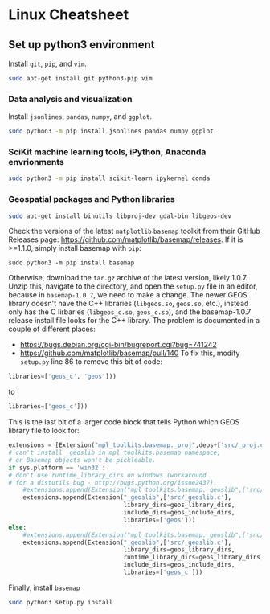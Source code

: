 # Linux Cheatsheet
## Set up python3 environment
Install `git`, `pip`, and `vim`.
```bash
sudo apt-get install git python3-pip vim
```

### Data analysis and visualization
Install `jsonlines`, `pandas`, `numpy`, and `ggplot`.
```bash
sudo python3 -m pip install jsonlines pandas numpy ggplot
```

### SciKit machine learning tools, iPython, Anaconda envrionments
```bash
sudo python3 -m pip install scikit-learn ipykernel conda
```

### Geospatial packages and Python libraries
```bash
sudo apt-get install binutils libproj-dev gdal-bin libgeos-dev
```
Check the versions of the latest `matplotlib` `basemap` toolkit from their GitHub Releases page: https://github.com/matplotlib/basemap/releases. If it is >=1.1.0, simply install basemap with `pip`:
```shell
sudo python3 -m pip install basemap
```
Otherwise, download the `tar.gz` archive of the latest version, likely 1.0.7. Unzip this, navigate to the directory, and open the `setup.py` file in an editor, because in `basemap-1.0.7`, we need to make a change. The newer GEOS library doesn't have the C++ libraries (`libgeos.so`, `geos.so`, etc.), instead only has the C lirbaries (`libgeos_c.so`, `geos_c.so`), and the basemap-1.0.7 release install file looks for the C++ library. The problem is documented in a couple of different places:
- https://bugs.debian.org/cgi-bin/bugreport.cgi?bug=741242
- https://github.com/matplotlib/basemap/pull/140
To fix this, modify `setup.py` line 86 to remove this bit of code:
```python
libraries=['geos_c', 'geos']))
```
to
```python
libraries=['geos_c']))
```
This is the last bit of a larger code block that tells Python which GEOS library file to look for:
```python
extensions = [Extension("mpl_toolkits.basemap._proj",deps+['src/_proj.c'],include_dirs = ['src'],)]
# can't install _geoslib in mpl_toolkits.basemap namespace,
# or Basemap objects won't be pickleable.
if sys.platform == 'win32':
# don't use runtime_library_dirs on windows (workaround
# for a distutils bug - http://bugs.python.org/issue2437).
    #extensions.append(Extension("mpl_toolkits.basemap._geoslib",['src/_geoslib.c'],
    extensions.append(Extension("_geoslib",['src/_geoslib.c'],
                                library_dirs=geos_library_dirs,
                                include_dirs=geos_include_dirs,
                                libraries=['geos']))
else:
    #extensions.append(Extension("mpl_toolkits.basemap._geoslib",['src/_geoslib.c'],
    extensions.append(Extension("_geoslib",['src/_geoslib.c'],
                                library_dirs=geos_library_dirs,
                                runtime_library_dirs=geos_library_dirs,
                                include_dirs=geos_include_dirs,
                                libraries=['geos_c']))
```
Finally, install `basemap`
```bash
sudo python3 setup.py install
```
